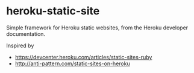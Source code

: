heroku-static-site
==================

Simple framework for Heroku static websites, from the Heroku developer documentation.

Inspired by
  * https://devcenter.heroku.com/articles/static-sites-ruby
  * http://anti-pattern.com/static-sites-on-heroku
